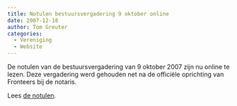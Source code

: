 ```yaml
---
title: Notulen bestuursvergadering 9 oktober online
date: 2007-12-18
author: Tom Greuter
categories: 
  - Vereniging
  - Website
---
```

De notulen van de bestuursvergadering van 9 oktober 2007 zijn nu online te lezen. Deze vergadering werd gehouden net na de officiële oprichting van Fronteers bij de notaris.

Lees [de notulen](/vereniging/bestuur/notulen/09-10-07).
